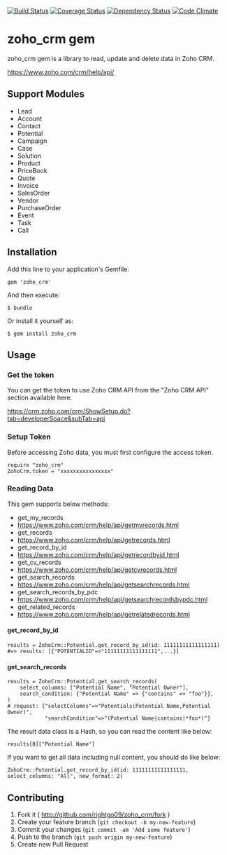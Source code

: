 [![Build Status](https://travis-ci.org/rightgo09/zoho_crm.png?branch=master)](https://travis-ci.org/rightgo09/zoho_crm)
[![Coverage Status](https://coveralls.io/repos/rightgo09/zoho_crm/badge.png?branch=master)](https://coveralls.io/r/rightgo09/zoho_crm?branch=master)
[![Dependency Status](https://gemnasium.com/rightgo09/zoho_crm.png)](https://gemnasium.com/rightgo09/zoho_crm)
[![Code Climate](https://codeclimate.com/github/rightgo09/zoho_crm.png)](https://codeclimate.com/github/rightgo09/zoho_crm)

zoho_crm gem
=============================

zoho_crm gem is a library to read, update and delete data in Zoho CRM.

https://www.zoho.com/crm/help/api/

## Support Modules

* Lead
* Account
* Contact
* Potential
* Campaign
* Case
* Solution
* Product
* PriceBook
* Quote
* Invoice
* SalesOrder
* Vendor
* PurchaseOrder
* Event
* Task
* Call

## Installation

Add this line to your application's Gemfile:

    gem 'zoho_crm'

And then execute:

    $ bundle

Or install it yourself as:

    $ gem install zoho_crm

## Usage

### Get the token

You can get the token to use Zoho CRM API from the "Zoho CRM API" section available here:

https://crm.zoho.com/crm/ShowSetup.do?tab=developerSpace&subTab=api

### Setup Token

Before accessing Zoho data, you must first configure the access token.

    require "zoho_crm"
    ZohoCrm.token = "xxxxxxxxxxxxxxxx"

### Reading Data

This gem supports below methods:

* get_my_records
 * https://www.zoho.com/crm/help/api/getmyrecords.html
* get_records
 * https://www.zoho.com/crm/help/api/getrecords.html
* get_record_by_id
 * https://www.zoho.com/crm/help/api/getrecordbyid.html
* get_cv_records
 * https://www.zoho.com/crm/help/api/getcvrecords.html
* get_search_records
 * https://www.zoho.com/crm/help/api/getsearchrecords.html
* get_search_records_by_pdc
 * https://www.zoho.com/crm/help/api/getsearchrecordsbypdc.html
* get_related_records
 * https://www.zoho.com/crm/help/api/getrelatedrecords.html

#### get_record_by_id

    results = ZohoCrm::Potential.get_record_by_id(id: 11111111111111111)
    #=> results: [{"POTENTIALID"=>"11111111111111111",...}]

#### get_search_records

    results = ZohoCrm::Potential.get_search_records(
        select_columns: ["Potential Name", "Potential Owner"],
        search_condition: {"Potential Name" => {"contains" => "foo"}},
    )
    # request: {"selectColumns"=>"Potentials(Potential Name,Potential Owner)",
                "searchCondition"=>"(Potential Name|contains|*foo*)"}

The result data class is a Hash, so you can read the content like below:

    results[0]["Potential Name"]

If you want to get all data including null content, you should do like below:

    ZohoCrm::Potential.get_record_by_id(id: 11111111111111111, select_columns: "All", new_format: 2)

## Contributing

1. Fork it ( http://github.com/rightgo09/zoho_crm/fork )
2. Create your feature branch (`git checkout -b my-new-feature`)
3. Commit your changes (`git commit -am 'Add some feature'`)
4. Push to the branch (`git push origin my-new-feature`)
5. Create new Pull Request
